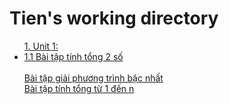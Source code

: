 # Tien's working directory
<ul><a href="https://github.com/FASTTRACKSE/FTJD1801_JavaCore/tree/master/Tien/JavaFastTrack01/src/javafasttrack01">1. Unit 1:</a>
</br>
<li><a href="https://github.com/FASTTRACKSE/FTJD1801_JavaCore/blob/master/Tien/JavaFastTrack01/src/javafasttrack01/tinhTong.java">1.1 Bài tập tính tổng 2 số</a></li>
</br>
<a href="https://github.com/FASTTRACKSE/FTJD1801_JavaCore/blob/master/Tien/JavaFastTrack01/src/javafasttrack01/pTBacNhat.java">Bài tập giải phương trình bậc nhất</a>
</br>
<a href="https://github.com/FASTTRACKSE/FTJD1801_JavaCore/blob/master/Tien/JavaFastTrack01/src/javafasttrack01/sumOneToN.java">Bài tập tính tổng từ 1 đến n</a>
</ul>

